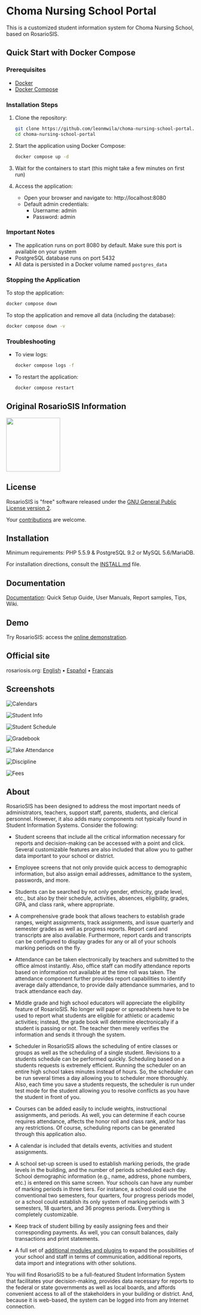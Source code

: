 Choma Nursing School Portal
===========================

This is a customized student information system for Choma Nursing School, based on RosarioSIS.

Quick Start with Docker Compose
---------------------------

### Prerequisites

- [Docker](https://docs.docker.com/get-docker/)
- [Docker Compose](https://docs.docker.com/compose/install/)

### Installation Steps

1. Clone the repository:
   ```bash
   git clone https://github.com/leonmwila/choma-nursing-school-portal.git
   cd choma-nursing-school-portal
   ```

2. Start the application using Docker Compose:
   ```bash
   docker compose up -d
   ```

3. Wait for the containers to start (this might take a few minutes on first run)

4. Access the application:
   - Open your browser and navigate to: http://localhost:8080
   - Default admin credentials:
     - Username: admin
     - Password: admin

### Important Notes

- The application runs on port 8080 by default. Make sure this port is available on your system
- PostgreSQL database runs on port 5432
- All data is persisted in a Docker volume named `postgres_data`

### Stopping the Application

To stop the application:
```bash
docker compose down
```

To stop the application and remove all data (including the database):
```bash
docker compose down -v
```

### Troubleshooting

- To view logs:
  ```bash
  docker compose logs -f
  ```
- To restart the application:
  ```bash
  docker compose restart
  ```

Original RosarioSIS Information
---------------------------

[<img src="http://www.rosariosis.org/wp-content/uploads/2013/02/rosariosis_logo2half.png" width="144" />](https://www.rosariosis.org)

License
-------

RosarioSIS is "free" software released under the [GNU General Public License version 2](LICENSE).

Your [contributions](https://www.rosariosis.org/contribute/) are welcome.


Installation
------------

Minimum requirements: PHP 5.5.9 & PostgreSQL 9.2 or MySQL 5.6/MariaDB.

For installation directions, consult the [INSTALL.md](https://gitlab.com/francoisjacquet/rosariosis/-/blob/mobile/INSTALL.md) file.


Documentation
-------------

[Documentation](https://www.rosariosis.org/documentation/): Quick Setup Guide, User Manuals, Report samples, Tips, Wiki.


Demo
----

Try RosarioSIS: access the [online demonstration](https://www.rosariosis.org/demo/).


Official site
-------------

rosariosis.org: [English](https://www.rosariosis.org) • [Español](https://www.rosariosis.org/es/) • [Français](https://www.rosariosis.org/fr/)


Screenshots
-----------

![Calendars](https://www.rosariosis.org/wp-content/uploads/2021/08/rosariosis_calendar_en_2021.png)

![Student Info](https://www.rosariosis.org/wp-content/uploads/2021/08/rosariosis_students_en_2021.png)

![Student Schedule](https://www.rosariosis.org/wp-content/uploads/2021/08/rosariosis_scheduling_en_2021.png)

![Gradebook](https://www.rosariosis.org/wp-content/uploads/2021/08/rosariosis_grades_en_2021.png)

![Take Attendance](https://www.rosariosis.org/wp-content/uploads/2021/08/rosariosis_attendance_en_2021.png)

![Discipline](https://www.rosariosis.org/wp-content/uploads/2021/08/rosariosis_discipline_en_2021.png)

![Fees](https://www.rosariosis.org/wp-content/uploads/2021/08/rosariosis_student_billing_en_2021.png)


About
-----

RosarioSIS has been designed to address the most important needs of administrators,
teachers, support staff, parents, students, and clerical personnel. However, it
also adds many components not typically found in Student Information Systems.
Consider the following:

* Student screens that include all the critical information necessary for
	reports and decision-making can be accessed with a point and click.
	Several customizable features are also included that allow you to gather
	data important to your school or district.

* Employee screens that not only provide quick access to demographic
	information, but also assign email addresses, admittance to the system,
	passwords, and more.

* Students can be searched by not only gender, ethnicity, grade level, etc.,
	but also by their schedule, activities, absences, eligibility, grades,
	GPA, and class rank, where appropriate.

* A comprehensive grade book that allows teachers to establish grade ranges,
	weight assignments, track assignments, and issue quarterly and semester
	grades as well as progress reports. Report card and transcripts are also
	available.  Furthermore, report cards and transcripts can be configured
	to display grades for any or all of your schools marking periods on
	the fly.

* Attendance can be taken electronically by teachers and submitted to the
	office almost instantly. Also, office staff can modify attendance
	reports based on information not available at the time roll was taken.
	The attendance component further provides report capabilities to
	identify average daily attendance, to provide daily attendance
	summaries, and to track attendance each day.

* Middle grade and high school educators will appreciate the eligibility
	feature of RosarioSIS. No longer will paper or spreadsheets have to be used
	to report what students are eligible for athletic or academic
	activities; instead, the grade book will determine electronically if a
	student is passing or not. The teacher then merely verifies the
	information and sends it through the system.

* Scheduler in RosarioSIS allows the scheduling of entire classes or groups as
	well as the scheduling of a single student. Revisions to a students
	schedule can be performed quickly.  Scheduling based on a students
	requests is extremely efficient.  Running the scheduler on an entire
	high school takes minutes instead of hours.  So, the scheduler can be
	run several times a day allowing you to scheduler more thoroughly.
	Also, each time you save a students requests, the scheduler is run
	under test mode for the student allowing you to resolve conflicts as
	you have the student in front of you.

* Courses can be added easily to include weights, instructional assignments,
	and periods. As well, you can determine if each course requires
	attendance, affects the honor roll and class rank, and/or has any
	restrictions. Of course, scheduling reports can be generated through
	this application also.

* A calendar is included that details events, activities and student
	assignments.

* A school set-up screen is used to establish marking periods, the grade
	levels in the building, and the number of periods scheduled each day.
	School demographic information (e.g., name, address, phone numbers,
	etc.) is entered on this same screen.  Your schools can have any number
	of marking periods in three tiers.  For instance, a school could use the
	conventional two semesters, four quarters, four progress periods model,
	or a school could establish its only system of marking periods with 3
	semesters, 18 quarters, and 36 progress periods.  Everything is
	completely customizable.

* Keep track of student billing by easily assigning fees and their corresponding
	payments. As well, you can consult balances, daily transactions and print
	statements.

* A full set of [additional modules and plugins](https://www.rosariosis.org/add-ons/) to expand the possibilities
	of your school and staff in terms of communication, additional reports,
	data import and integrations with other solutions.

You will find RosarioSIS to be a full-featured Student Information System that
facilitates your decision-making, provides data necessary for reports to the
federal or state governments as well as local boards, and affords convenient
access to all of the stakeholders in your building or district. And, because it
is web-based, the system can be logged into from any Internet connection.

